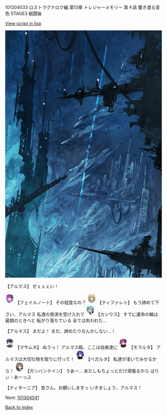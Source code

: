 101304033 ロストラグナロク編 第13章 トレジャーメモリー 第４話 響き渡る音色 STAGE3 戦闘後

[View script in lisp](../scripts/101304033.txt)

![underground_world_1.png](../images/backgrounds/underground_world_1.png)

【アルマス】
せぇぇぇい！

<img src="../images/units/3401911.png" alt="3401911.png" height="34"/>
【フェイルノート】
その程度なの？

<img src="../images/units/3503211.png" alt="3503211.png" height="34"/>
【ティファレト】
もう諦めて下さい、アルマス
私達の救済を受け入れて

<img src="../images/units/3303111.png" alt="3303111.png" height="34"/>
【カシウス】
すでに運命の輪は最期のときへと
転がり落ちている
全ては失われた…

【アルマス】
まだよ！
まだ、諦めたりなんかしない…！

<img src="../images/units/3100111.png" alt="3100111.png" height="34"/>
【マサムネ】
ぬうっ！
アルマス殿、ここは拙者達に

<img src="../images/units/3104011.png" alt="3104011.png" height="34"/>
【モラルタ】
アルマスは大切な物を取りに行って！

<img src="../images/units/3104111.png" alt="3104111.png" height="34"/>
【ベガルタ】
私達が凌いでみせるから！

<img src="../images/units/3600211.png" alt="3600211.png" height="34"/>
【ガンバンテイン】
うあー…
あたしもちょっとだけ頑張るから
はりぃ・あーっぷ

【ティターニア】
皆さん、お願いしますっ
いきましょう、アルマス！

Next: [101304041](101304041.md)

[Back to index](index.md)
